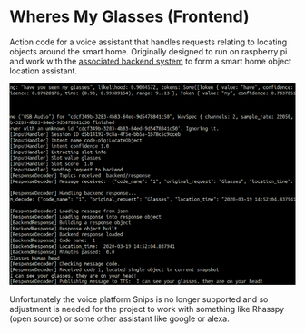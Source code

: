 # Wheres My Glasses (Frontend)
Action code for a voice assistant that handles requests relating to locating objects around the smart home.
Originally designed to run on raspberry pi and work with
the [associated backend system](https://github.com/d3-worgan/WheresMyGlassesBackend) to form a smart home object location assistant.

![location demo](frontend_crop.png)  

Unfortunately the voice platform Snips is no longer supported and so adjustment is needed for the project
to work with something like Rhasspy (open source) or some other assistant like google or alexa.